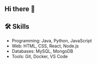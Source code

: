 ## Hi there 👋

<!--
**gangadharan-nn/gangadharan-nn** is a ✨ _special_ ✨ repository because its `README.md` (this file) appears on your GitHub profile.-->


## 🛠️ Skills

- Programming: Java, Python, JavaScript
- Web: HTML, CSS, React, Node.js
- Databases: MySQL, MongoDB
- Tools: Git, Docker, VS Code
